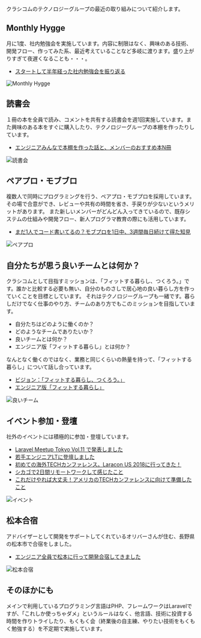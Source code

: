 クラシコムのテクノロジーグループの最近の取り組みについて紹介します。

## Monthly Hygge
月に1度、社内勉強会を実施しています。内容に制限はなく、興味のある技術、開発フロー、作ってみた系、最近考えていることなど多岐に渡ります。盛り上がりすぎて夜遅くなることも・・・。
- [スタートして半年経った社内勉強会を振り返る](https://note.mu/kurashicom_tech/n/n1e99a6b6d8a0)

![Monthly Hygge](https://user-images.githubusercontent.com/29177665/47275823-af4fad00-d5ed-11e8-8a46-d1aa2460071c.jpg)


## 読書会
１冊の本を全員で読み、コメントを共有する読書会を週1回実施しています。また興味のある本をすぐに購入したり、テクノロジーグループの本棚を作ったりしています。
- [エンジニアみんなで本棚を作った話と、メンバーのおすすめ本N冊](https://www.wantedly.com/companies/kurashicom/post_articles/106972)

![読書会](https://user-images.githubusercontent.com/29177665/47275881-47e62d00-d5ee-11e8-8c29-fffe31ce9f77.png)

## ペアプロ・モブブロ
複数人で同時にプログラミングを行う、ペアプロ・モブプロを採用しています。
その場で合意ができ、レビューや共有の時間を省き、手戻りが少ないというメリットがあります。
また新しいメンバーがどんどん入ってきているので、既存システムの仕組みや開発フロー、新人プログラマ教育の際にも活用しています。

- [まだ1人でコード書いてるの？モブプロを1日中、3週間毎日続けて得た知見](https://www.wantedly.com/companies/kurashicom/post_articles/113916)

![ペアプロ](https://user-images.githubusercontent.com/29177665/47275845-eaea7700-d5ed-11e8-9de1-4e5e4f26603c.jpg)

## 自分たちが思う良いチームとは何か？
クラシコムとして目指すミッションは、「フィットする暮らし、つくろう。」です。誰かと比較する必要も無い、自分のものさしで居心地の良い暮らし方を作っていくことを目標としています。
それはテクノロジーグループも一緒です。暮らしだけでなく仕事のやり方、チームのあり方でもこのミッションを目指しています。
- 自分たちはどのように働くのか？
- どのようなチームでありたいか？
- 良いチームとは何か？
- エンジニア版「フィットする暮らし」とは何か？

なんとなく働くのではなく、業務と同じくらいの熱量を持って、「フィットする暮らし」について話し合っています。
- [ビジョン：「フィットする暮らし、つくろう。」](https://kurashicom.jp/company)
- [エンジニア版「フィットする暮らし」](https://www.wantedly.com/companies/kurashicom/post_articles/108529)

![良いチーム](https://user-images.githubusercontent.com/29177665/47275803-86c7b300-d5ed-11e8-957d-847e3ab2295e.jpeg)

## イベント参加・登壇
社外のイベントには積極的に参加・登壇しています。
- [Laravel Meetup Tokyo Vol.11 で発表しました](https://note.mu/kurashicom_tech/n/n7a275094ff87)
- [若手エンジニアLTに登壇しました](https://note.mu/kurashicom_tech/n/n7a1fe00d2750)
- [初めての海外TECHカンファレンス。Laracon US 2018に行ってきた！](https://note.mu/kurashicom_tech/n/n965e59f18989)
- [シカゴで2日間リモートワークして感じたこと](https://note.mu/kurashicom_tech/n/nf03a1158966e)
- [これだけやれば大丈夫！アメリカのTECHカンファレンスに向けて準備したこと](https://note.mu/kurashicom_tech/n/n1de95bc99b41)

![イベント](https://user-images.githubusercontent.com/29177665/47275961-d5298180-d5ee-11e8-8f9a-c406f0394ffa.jpg)


## 松本合宿
アドバイザーとして開発をサポートしてくれているオリバーさんが住む、長野県の松本市で合宿をしました。
- [エンジニア全員で松本に行って開発合宿してきました](https://note.mu/kurashicom_tech/n/n9722ac65d0f2)

![松本合宿](https://user-images.githubusercontent.com/29177665/47275763-1882f080-d5ed-11e8-9bc4-1183955f0591.jpg)


## そのほかにも
メインで利用しているプログラミング言語はPHP、フレームワークはLaravelですが、「これしか使っちゃダメ」というルールはなく、他言語、技術に投資する時間を作りトライしたり、もくもく会（終業後の自主練、やりたい技術をもくもく勉強する）を不定期で実施しています。
